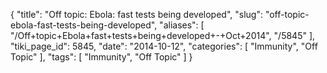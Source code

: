 {
    "title": "Off topic: Ebola: fast tests being developed",
    "slug": "off-topic-ebola-fast-tests-being-developed",
    "aliases": [
        "/Off+topic+Ebola+fast+tests+being+developed+-+Oct+2014",
        "/5845"
    ],
    "tiki_page_id": 5845,
    "date": "2014-10-12",
    "categories": [
        "Immunity",
        "Off Topic"
    ],
    "tags": [
        "Immunity",
        "Off Topic"
    ]
}